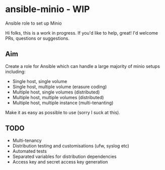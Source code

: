 # ansible-minio - WIP
Ansible role to set up Minio

Hi folks, this is a work in progress. If you'd like to help, great! I'd welcome PRs, questions or suggestions.

## Aim

Create a role for Ansible which can handle a large majority of minio setups including:
* Single host, single volume
* Single host, multiple volume (erasure coding)
* Multiple host, single volumes (distributed)
* Multiple host, multiple volumes (distributed)
* Multiple host, multiple instance (multi-tenanting)

Make it as easy as possible to use (sorry I suck at this).

## TODO
* Multi-tenancy
* Distribution testing and customisations (ufw, syslog etc)
* Automated tests
* Separated variables for distribution dependencies
* Access key and secret access key generation
